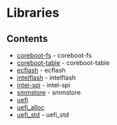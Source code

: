 # Libraries

## Contents

- [coreboot-fs](https://gitlab.redox-os.org/redox-os/coreboot-fs.git) - coreboot-fs
- [coreboot-table](https://gitlab.redox-os.org/redox-os/coreboot-table.git) - coreboot-table
- [ecflash](https://github.com/system76/ecflash.git) - ecflash
- [intelflash](https://gitlab.redox-os.org/redox-os/intelflash.git) - intelflash
- [intel-spi](https://github.com/system76/intel-spi.git) - intel-spi
- [smmstore](https://github.com/system76/smmstore.git) - smmstore
- [uefi](https://gitlab.redox-os.org/redox-os/uefi.git)
- [uefi_alloc](https://gitlab.redox-os.org/redox-os/uefi_alloc.git)
- [uefi_std](https://gitlab.redox-os.org/redox-os/uefi_std.git) - uefi_std
